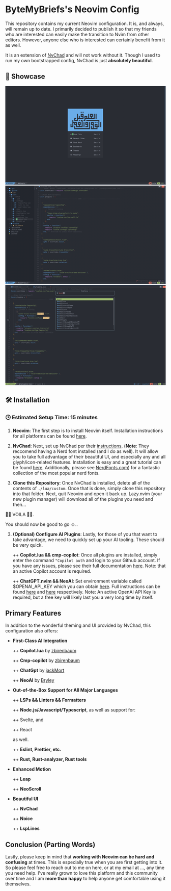 # ByteMyBriefs's Neovim Config

This repository contains my current Neovim configuration. It is, and always,
will remain up to date. I primarily decided to publish it so that my friends who
are interested can easily make the transition to Nvim from other editors.
However, anyone else who is interested can certainly benefit from it as well.

It is an extension of [NvChad](https://github.com/NvChad/NvChad) and will not
work without it. Though I used to run my own bootstrapped config, NvChad is just
**absolutely beautiful**.

## 🎪 Showcase

![Start Screen](https://github.com/ByteMyBriefs/nvim-config/blob/main/demo/start_screen.png?raw=true)
![Default View of Editor](https://github.com/ByteMyBriefs/nvim-config/blob/main/demo/default.png?raw=true)
![Noice Cmdline](https://github.com/ByteMyBriefs/nvim-config/blob/main/demo/noice.png?raw=true)

## 🛠️ Installation

### 🕓 Estimated Setup Time: 15 minutes

1. **Neovim**: The first step is to install Neovim itself. Installation
   instructions for all platforms can be found
   [here](https://github.com/neovim/neovim/wiki/Installing-Neovim).

2. **NvChad**: Next, set up NvChad per their
   [instructions](https://nvchad.com/docs/quickstart/install). (**Note**: They
   reccomend having a Nerd font installed (and I do as well). It will allow you
   to take full advantage of their beautiful UI, and especially any and all
   glyph/icon-related features. Installation is easy and a great tutorial can be
   found [here](https://www.geekbits.io/how-to-install-nerd-fonts-on-mac/).
   Additionally, please see [NerdFonts.com](https://www.nerdfonts.com/)) for a
   fantastic collection of the most popular nerd fonts.

3. **Clone this Repository**: Once NvChad is installed, delete all of the
   contents of `./lua/custom`. Once that is done, simply clone this repository
   into that folder. Next, quit Neovim and open it back up. Lazy.nvim (your new
   plugin manager) will download all of the plugins you need and then...

🎊🎉 VOILA 🎉🎊.

You should now be good to go ☺️..

3. **(Optional) Configure AI Plugins**: Lastly, for those of you that want to
   take advantage, we need to quickly set up your AI tooling. These should be
   very quick.

   ++ **Copilot.lua && cmp-copilot**: Once all plugins are installed, simply
   enter the command `"Copilot auth` and login to your Github account. If you
   have any issues, please see their full documentation
   [here](https://github.com/zbirenbaum/copilot.lua). Note: that an active
   Copilot account is required.

   ++ **ChatGPT.nvim && NeoAI**: Set environment variable called $OPENAI_API_KEY
   which you can obtain [here](https://platform.openai.com/account/api-keys).
   Full instructions can be found
   [here](https://github.com/jackMort/ChatGPT.nvim) and
   [here](https://github.com/Bryley/neoai.nvim) respectively. Note: An active
   OpenAI API Key is required, but a free key will likely last you a very long
   time by itself.

## Primary Features

In addition to the wonderful theming and UI provided by NvChad, this
configuration also offers:

- **First-Class AI Integration**

  ++ **Copilot.lua** by [zbirenbaum](https://github.com/zbirenbaum)

  ++ **Cmp-copilot** by [zbirenbaum](https://github.com/zbirenbaum)

  ++ **ChatGpt** by [jackMort](https://github.com/jackMort)

  ++ **NeoAI** by [Bryley](https://github.com/Bryley)

- **Out-of-the-Box Support for All Major Languages**

  ++ **LSPs && Linters && Formatters**

  ++ **Node.js/Javascript/Typescript**, as well as support for:

  ++ Svelte, and

  ++ React

  as well.

  ++ **Eslint, Prettier, etc.**

  ++ **Rust, Rust-analyzer, Rust tools**

- **Enhanced Motion**

  ++ **Leap**

  ++ **NeoScroll**

- **Beautiful UI**

  ++ **NvChad**

  ++ **Noice**

  ++ **LspLines**

## Conclusion (Parting Words)

Lastly, please keep in mind that **working with Neovim can be hard and
confusing** at times. This is especially true when you are first getting into
it. So please feel free to reach out to me on here, or at my email at ..., any
time you need help. I've really grown to love this platform and this community
over time and I am **more than happy** to help anyone get comfortable using it
themselves.
